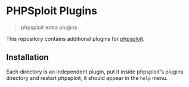# PHPSploit Plugins

> phpsploit extra plugins.

This repository contains additional plugins for [phpsploit](https://github.com/nil0x42/phpsploit).

## Installation

Each directory is an independent plugin, put it inside phpsploit's plugins directory and restart phpsploit, it should appear in the `help` menu.
